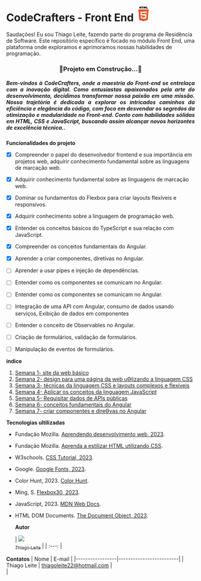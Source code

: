 # CodeCrafters - Front End  <img src="https://raw.githubusercontent.com/devicons/devicon/master/icons/html5/html5-original-wordmark.svg" alt="html5" width="40" height="40"/> 
  Saudações! Eu sou Thiago Leite, fazendo parte do programa de Residência de Software. Este repositório específico é focado no módulo Front End, uma plataforma onde exploramos e aprimoramos nossas habilidades de programação.
<p>

  
  <h3 align="center">🚧Projeto em Construção...🚧</h3>

 <h5 align="justify">Bem-vindos à CodeCrafters, onde a maestria do Front-end se entrelaça com a inovação digital. Como entusiastas apaixonados pela arte do desenvolvimento, decidimos transformar nossa paixão em uma missão. Nossa trajetória é dedicada a explorar os intricados caminhos da eficiência e elegância do código, com foco em desvendar os segredos da otimização e modularidade no Front-end. Conto com habilidades sólidas em HTML, CSS e JavaScript, buscando assim alcançar novos horizontes de excelência técnica..</h5>

**Funcionalidades do projeto**

- [x]  Compreender o papel do desenvolvedor frontend e sua importância em projetos web, adquirir conhecimento fundamental sobre as linguagens de marcação web. 

- [x]  Adquirir conhecimento fundamental sobre as linguagens de marcação web.

- [x]  Dominar os fundamentos do Flexbox para criar layouts flexíveis e responsivos. 

- [x]  Adquirir conhecimento sobre a linguagem de programação web.

- [x]  Entender os conceitos básicos do TypeScript e sua relação com JavaScript. 

- [x]  Compreender os conceitos fundamentais do Angular.

- [x]  Aprender a criar componentes, diretivas no Angular. 

- [ ]  Aprender a usar pipes e injeção de dependências.

- [ ]  Entender como os componentes se comunicam no Angular.

- [ ]  Entender como os componentes se comunicam no Angular.

- [ ]  Integração de uma API com Angular, consumo de dados usando serviços, Exibição de dados em componentes

- [ ]  Entender o conceito de Observables no Angular.

- [ ]  Criação de formulários, validação de formulários.

- [ ]  Manipulação de eventos de formulários.

 **indice**

 1. <a href="./Semana1/">Semana 1- site da web básico</a>
 2. <a href="./Semana2/">Semana 2- design para uma página da web uƟlizando a
linguagem CSS</a>
 3. <a href="./Semana3/">Semana 3- técnicas da linguagem CSS e layouts complexos e flexíveis </a>
 4. <a href="./Semana4/">Semana 4- Aplicar os conceitos da linguagem JavaScript</a>
 5. <a href="./Semana5/">Semana 5- Requisitar dados de APIs públicas</a>
 6. <a href="./Semana6/">Semana 6- conceitos fundamentais do Angular</a>
 7. <a href="./Semana7/">Semana 7- criar componentes e direƟvas no Angular</a>
 

 **Tecnologias ultilizadas**

- Fundação Mozilla. [Aprendendo desenvolvimento web, 2023](https://developer.mozilla.org/pt-BR/docs/Learn/HTML).
- Fundação Mozilla. [Aprenda a estilizar HTML utilizando CSS](https://www.w3schools.com/css/default.asp).
- W3schools. [CSS Tutorial, 2023](https://www.w3schools.com/css/default.asp).
- Google. [Google Fonts, 2023](https://fonts.google.com/).
- Color Hunt, 2023. [Color Hunt](https://colorhunt.co/).
- Ming, S. [Flexbox30, 2023](https://www.samanthaming.com/flexbox30/).
- JavaScript, 2023. [MDN Web Docs](https://developer.mozilla.org/pt-BR/docs/Learn/JavaScript).
- HTML DOM Documents. [The Document Object, 2023](https://www.w3schools.com/jsrEF/dom_obj_document.asp).

  **Autor**

  | [<img src="https://avatars.githubusercontent.com/u/147214226?v=4" width=115><br><sub>Thiago Leite</sub>](https://github.com/Leitetc) | 
| :---: | 

**Contatos**
| Nome            | E-mail                  |
|-----------------|-------------------------|
| Thiago Leite    | [thiagoleite22@hotmail.com](mailto:thiagoleite22@hotmail.com) |  
|
